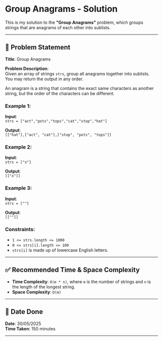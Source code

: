 # Group Anagrams - Solution

This is my solution to the **"Group Anagrams"** problem, which groups strings that are anagrams of each other into sublists.

---

## 📌 Problem Statement

**Title**: Group Anagrams

**Problem Description**:  
Given an array of strings `strs`, group all anagrams together into sublists.  
You may return the output in any order.

An anagram is a string that contains the exact same characters as another string, but the order of the characters can be different.

### Example 1:  
**Input**:  
`strs = ["act","pots","tops","cat","stop","hat"]`

**Output**:  
`[["hat"],["act", "cat"],["stop", "pots", "tops"]]`

### Example 2:  
**Input**:  
`strs = ["x"]`

**Output**:  
`[["x"]]`

### Example 3:  
**Input**:  
`strs = [""]`

**Output**:  
`[[""]]`

### Constraints:
- `1 <= strs.length <= 1000`
- `0 <= strs[i].length <= 100`
- `strs[i]` is made up of lowercase English letters.

---

## ✅ Recommended Time & Space Complexity

- **Time Complexity**: `O(m * n)`, where `m` is the number of strings and `n` is the length of the longest string.
- **Space Complexity**: `O(m)`

---

## 📅 Date Done

**Date**: 30/05/2025  
**Time Taken**: 150 minutes

---
